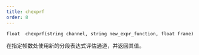 ```yaml
---
title: chexprf
order: 8
---
```

`float  chexprf(string channel, string new_expr_function, float frame)`

在指定帧数处使用新的分段表达式评估通道，并返回其值。
